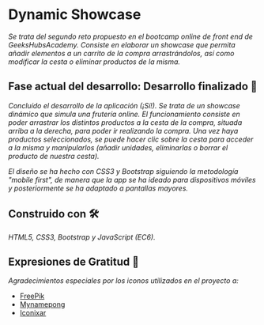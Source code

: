 # Dynamic Showcase

_Se trata del segundo reto propuesto en el bootcamp online de front end de GeeksHubsAcademy. Consiste en elaborar un showcase que permita añadir elementos a un carrito de la compra arrastrándolos, así como modificar la cesta o eliminar productos de la misma._

## Fase actual del desarrollo: Desarrollo finalizado 🚀

_Concluído el desarrollo de la aplicación (¡Sí!). Se trata de un showcase dinámico que simula una frutería online. El funcionamiento consiste en poder arrastrar los distintos productos a la cesta de la compra, situada arriba a la derecha, para poder ir realizando la compra. Una vez haya productos seleccionados, se puede hacer clic sobre la cesta para acceder a la misma y manipularlos (añadir unidades, eliminarlas o borrar el producto de nuestra cesta)._

_El diseño se ha hecho con CSS3 y Bootstrap siguiendo la metodología "mobile first", de manera que la app se ha ideado para dispositivos móviles y posteriormente se ha adaptado a pantallas mayores._

## Construido con 🛠️

_HTML5, CSS3, Bootstrap y JavaScript (EC6)._

## Expresiones de Gratitud 🎁

_Agradecimientos especiales por los iconos utilizados en el proyecto a:_

* [FreePik](https://www.flaticon.es/autores/freepik)
* [Mynamepong](https://www.flaticon.es/icono-gratis/mercado_862856)
* [Iconixar](https://www.flaticon.es/icono-gratis/cesta_3081912)